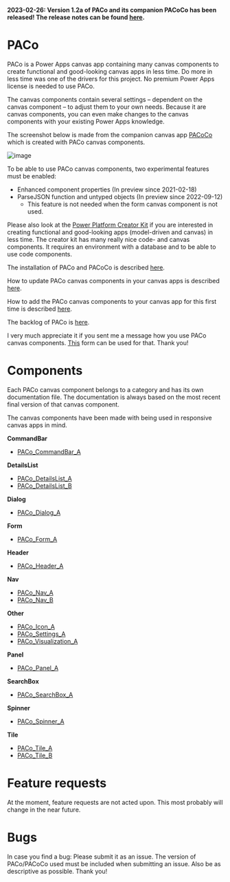 **2023-02-26: Version 1.2a of PACo and its companion PACoCo has been released! The release notes can be found [here](https://github.com/formsandflows/PACo/blob/main/Releases/Release%20notes.md).**

# PACo
PACo is a Power Apps canvas app containing many canvas components to create functional and good-looking canvas apps in less time. Do more in less time was one of the drivers for this project. No premium Power Apps license is needed to use PACo.

The canvas components contain several settings – dependent on the canvas component – to adjust them to your own needs. Because it are canvas components, you can even make changes to the canvas components with your existing Power Apps knowledge.

The screenshot below is made from the companion canvas app [PACoCo](./Documentation/PACoCo.md) which is created with PACo canvas components.

![image](https://user-images.githubusercontent.com/35654198/221429398-1455d033-138f-4c82-8e1b-c6d13585f8b5.png)

To be able to use PACo canvas components, two experimental features must be enabled:

- Enhanced component properties (In preview since 2021-02-18)
- ParseJSON function and untyped objects (In preview since 2022-09-12)
  - This feature is not needed when the form canvas component is not used.

Please also look at the [Power Platform Creator Kit](https://learn.microsoft.com/power-platform/guidance/creator-kit/overview) if you are interested in creating functional and good-looking apps (model-driven and canvas) in less time. The creator kit has many really nice code- and canvas components. It requires an environment with a database and to be able to use code components.

The installation of PACo and PACoCo is described [here](./Documentation/Installation.md).

How to update PACo canvas components in your canvas apps is described [here](./Documentation/How%20to%20update%20PACo%20canvas%20components.md).

How to add the PACo canvas components to your canvas app for this first time is described [here](./Documentation/How%20to%20add%20PACo%20canvas%20components%20to%20your%20canvas%20app%20for%20the%20first%20time.md).

The backlog of PACo is [here](https://www.formsandflows.nl/paco-backlog/).

I very much appreciate it if you sent me a message how you use PACo canvas components. [This](https://www.formsandflows.nl/using-paco/) form can be used for that. Thank you!

# Components

Each PACo canvas component belongs to a category and has its own documentation file. The documentation is always based on the most recent final version of that canvas component.

The canvas components have been made with being used in responsive canvas apps in mind.

**CommandBar**

- [PACo_CommandBar_A](./Components/PACo_CommandBar_A.md)

**DetailsList**

- [PACo_DetailsList_A](./Components/PACo_DetailsList_A.md)
- [PACo_DetailsList_B](./Components/PACo_DetailsList_B.md)

**Dialog**

- [PACo_Dialog_A](./Components/PACo_Dialog_A.md)

**Form**

- [PACo_Form_A](./Components/PACo_Form_A.md)

**Header**

- [PACo_Header_A](./Components/PACo_Header_A.md)

**Nav**

- [PACo_Nav_A](./Components/PACo_Nav_A.md)
- [PACo_Nav_B](./Components/PACo_Nav_B.md)

**Other**

- [PACo_Icon_A](./Components/PACo_Icon_A.md)
- [PACo_Settings_A](./Components/PACo_Settings_A.md)
- [PACo_Visualization_A](./Components/PACo_Visualization_A.md)

**Panel**

- [PACo_Panel_A](./Components/PACo_Panel_A.md)

**SearchBox**

- [PACo_SearchBox_A](./Components/PACo_SearchBox_A.md)

**Spinner**

- [PACo_Spinner_A](./Components/PACo_Spinner_A.md)

**Tile**

- [PACo_Tile_A](./Components/PACo_Tile_A.md)
- [PACo_Tile_B](./Components/PACo_Tile_B.md)

# Feature requests

At the moment, feature requests are not acted upon. This most probably will change in the near future.

# Bugs
In case you find a bug: Please submit it as an issue. The version of PACo/PACoCo used must be included when submitting an issue. Also be as descriptive as possible. Thank you!
